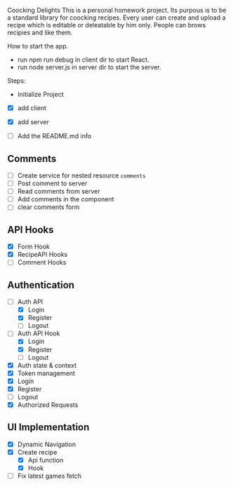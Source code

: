 Coocking Delights
This is a personal homework project. Its purpous is to be a standard library for coocking recipes. Every user can create and upload a recipe which is editable or deleatable by him only. People can brows recipies and like them.

How to start the app.
- run npm run debug in client dir to start React.
- run node server.js in server dir to start the server.

Steps:
 - Initialize Project

- [x] add client
- [x] add server

- [ ] Add the README.md info

## Comments
- [ ] Create service for nested resource `comments`
- [ ] Post comment to server
- [ ] Read comments from server
- [ ] Add comments in the component
- [ ] clear comments form

## API Hooks
- [x] Form Hook
- [x] RecipeAPI Hooks
- [ ] Comment Hooks

## Authentication
- [ ] Auth API
    - [x] Login
    - [x] Register
    - [ ] Logout
- [ ] Auth API Hook
    - [x] Login
    - [x] Register
    - [ ] Logout
- [x] Auth state & context
- [x] Token management
- [x] Login
- [x] Register
- [ ] Logout
- [x] Authorized Requests

## UI Implementation
- [x] Dynamic Navigation
- [x] Create recipe
    - [x] Api function
    - [x] Hook
- [ ] Fix latest games fetch
